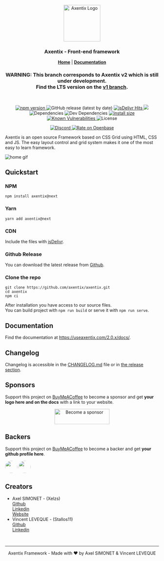 <p align="center">
  <a href="https://useaxentix.com/">
    <img src="https://useaxentix.com/img/axentix.svg?" alt="Axentix Logo" width="120" height="120">
  </a>
</p>

<h3 align="center">Axentix - Front-end framework</h3>

<p align="center">
  <a href="https://useaxentix.com/"><strong>Home</strong></a> |
  <a href="https://useaxentix.com/docs/"><strong>Documentation</strong></a>
</p>

<h3 align="center">
WARNING: This branch corresponds to Axentix v2 which is still under development.
<br/>
Find the LTS version on the <a href="https://github.com/axentix/axentix/tree/develop">v1 branch</a>.
</h3>

<br>

<p align="center">
  <a href="https://badge.fury.io/js/axentix">
    <img src="https://badge.fury.io/js/axentix.svg" alt="npm version" />
  </a>
  <img src="https://img.shields.io/github/v/release/axentix/axentix" alt="GitHub release (latest by date)" />
  <a href="https://www.jsdelivr.com/package/npm/axentix">
    <img src="https://data.jsdelivr.com/v1/package/npm/axentix/badge?style=rounded" alt="jsDelivr Hits" />
  </a>
  <a href="https://sonarcloud.io/dashboard?id=axentix_axentix">
    <img src="https://sonarcloud.io/api/project_badges/measure?project=axentix_axentix&metric=alert_status">
  </a>
  <img src="https://img.shields.io/david/axentix/axentix" alt="Dependencies" />
  <img src="https://img.shields.io/david/dev/axentix/axentix" alt="Dev Dependencies" />
  <a href="https://packagephobia.com/result?p=axentix">
    <img src="https://packagephobia.com/badge?p=axentix" alt="install size" />
  </a>
  <a href="https://snyk.io/test/github/axentix/axentix?targetFile=package.json">
    <img src="https://snyk.io/test/github/axentix/axentix/badge.svg?targetFile=package.json" alt="Known Vulnerabilities" />
  </a>
  <img src="https://img.shields.io/github/license/axentix/axentix" alt="License" />
</p>

<p align="center">
  <a href="https://discord.gg/8tgRDED">
    <img src="https://img.shields.io/discord/727545620683816980" alt="Discord" />
  </a>
  <a href="https://openbase.io/js/axentix?utm_source=embedded&utm_medium=badge&utm_campaign=rate-badge">
    <img src="https://badges.openbase.io/js/rating/axentix.svg" alt="Rate on Openbase" />
  </a>
</p>

Axentix is an open source Framework based on CSS Grid using HTML, CSS and JS. The easy layout control and grid system makes it one of the most easy to learn framework.

![home gif](https://useaxentix.com/img/gif-home.gif)

## Quickstart

### NPM
```
npm install axentix@next
```

### Yarn
```
yarn add axentix@next
```

### CDN

Include the files with [jsDelivr](https://www.jsdelivr.com/package/npm/axentix).

### Github Release  
You can download the latest release from [Github](https://github.com/axentix/axentix/releases/latest).

### Clone the repo
```
git clone https://github.com/axentix/axentix.git
cd axentix
npm ci
```

After installation you have access to our source files.  
You can build project with `npm run build` or serve it with `npm run serve`.

## Documentation

Find the documentation at <https://useaxentix.com/2.0.x/docs/>.

## Changelog

Changelog is accessible in the [CHANGELOG.md](CHANGELOG.md) file or in [the release section](https://github.com/axentix/axentix/releases).

## Sponsors

Support this project on [BuyMeACoffee](https://www.buymeacoffee.com/axentix) to become a sponsor and get **your logo here and on the docs** with a link to your website.

<div align="center">
  <a href="https://www.buymeacoffee.com/axentix" target="_blank"><img src="https://cdn.buymeacoffee.com/buttons/v2/default-yellow.png" alt="Become a sponsor" height="50" width="180"></a>
</div>

## Backers

Support this project on [BuyMeACoffee](https://www.buymeacoffee.com/axentix) to become a backer and get **your github profile here**.

[<img src="https://avatars.githubusercontent.com/u/32241342?v=4" width="40" style="border-radius:50%"/>](https://github.com/Xelzs)
[<img src="https://avatars.githubusercontent.com/u/49057921?v=4" width="40" style="border-radius:50%"/>](https://github.com/Stallos11)

## Creators

- Axel SIMONET - (Xelzs)  
  [Github](https://github.com/Xelzs)  
  [Linkedin](https://www.linkedin.com/in/axel-simonet/)  
  [Website](https://axelsimonet.fr/)
- Vincent LEVEQUE - (Stallos11)  
  [Github](https://github.com/Stallos11)  
  [Linkedin](https://www.linkedin.com/in/leveque-vincent/)

<br>

___

<p align="center">
Axentix Framework - Made with ❤️ by Axel SIMONET & Vincent LEVEQUE
</p>